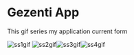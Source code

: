# Gezenti App

This gif series my application current form

![ss1gif](https://user-images.githubusercontent.com/76572659/226099898-1730d3cd-3ecc-415a-84df-dee8e48d1566.gif) ![ss2gif](https://user-images.githubusercontent.com/76572659/226100381-f1da8daf-b2ab-4d09-9fd5-bb59aa04dadb.gif)![ss3gif](https://user-images.githubusercontent.com/76572659/226100495-352758ee-cb08-4ec8-bec1-8525213650ce.gif)![ss4gif](https://user-images.githubusercontent.com/76572659/226100732-55498fc7-4bbd-477f-8d2f-45552ca229a5.gif)





